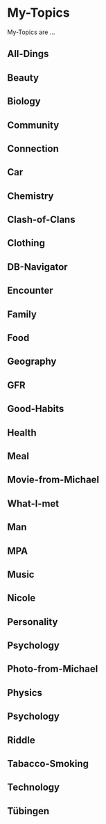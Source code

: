 # My-Topics

My-Topics are ...

## All-Dings

## Beauty

## Biology

## Community

## Connection

## Car

## Chemistry

## Clash-of-Clans

## Clothing

## DB-Navigator

## Encounter

## Family

## Food

## Geography

## GFR

## Good-Habits

## Health

## Meal

## Movie-from-Michael

## What-I-met

## Man

## MPA

## Music

## Nicole

## Personality

## Psychology

## Photo-from-Michael

## Physics

## Psychology

## Riddle

## Tabacco-Smoking

## Technology

## Tübingen
